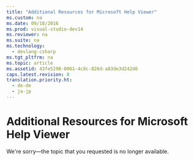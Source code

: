 ```yaml
---
title: "Additional Resources for Microsoft Help Viewer"
ms.custom: na
ms.date: 09/18/2016
ms.prod: visual-studio-dev14
ms.reviewer: na
ms.suite: na
ms.technology: 
  - devlang-csharp
ms.tgt_pltfrm: na
ms.topic: article
ms.assetid: 43fe5298-0061-4c8c-826d-a83de3d242d6
caps.latest.revision: 8
translation.priority.ht: 
  - de-de
  - ja-jp
---
```

# Additional Resources for Microsoft Help Viewer
We're sorry—the topic that you requested is no longer available.